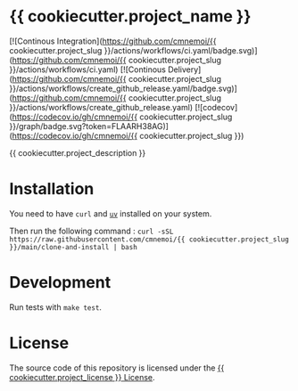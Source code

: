 # {{ cookiecutter.project_name }}

[![Continous Integration](https://github.com/cmnemoi/{{ cookiecutter.project_slug }}/actions/workflows/ci.yaml/badge.svg)](https://github.com/cmnemoi/{{ cookiecutter.project_slug }}/actions/workflows/ci.yaml)
[![Continous Delivery](https://github.com/cmnemoi/{{ cookiecutter.project_slug }}/actions/workflows/create_github_release.yaml/badge.svg)](https://github.com/cmnemoi/{{ cookiecutter.project_slug }}/actions/workflows/create_github_release.yaml)
[![codecov](https://codecov.io/gh/cmnemoi/{{ cookiecutter.project_slug }}/graph/badge.svg?token=FLAARH38AG)](https://codecov.io/gh/cmnemoi/{{ cookiecutter.project_slug }})

{{ cookiecutter.project_description }}

# Installation

You need to have `curl` and [`uv`](https://docs.astral.sh/uv/getting-started/installation/) installed on your system.

Then run the following command : `curl -sSL https://raw.githubusercontent.com/cmnemoi/{{ cookiecutter.project_slug }}/main/clone-and-install | bash`

# Development

Run tests with `make test`.

# License

The source code of this repository is licensed under the [{{ cookiecutter.project_license }} License](LICENSE).